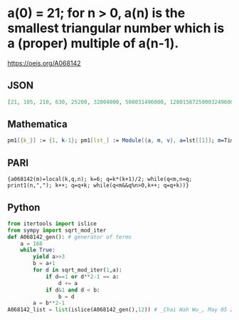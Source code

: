 # a\(0\) \= 21; for n \> 0, a\(n\) is the smallest triangular number which is a \(proper\) multiple of a\(n\-1\)\.
https://oeis.org/A068142
## JSON
```JSON
[21, 105, 210, 630, 25200, 32004000, 508031496000, 128015872500032496000, 3670698694547655407496988066168944000, 10302657959650317880463349610273001290502485245258650172717840000]
```
## Mathematica
```Mathematica
pm1[{k_}] := {1, k-1}; pm1[lst_] := Module[{a, m, v}, a=lst[[1]]; m=Times@@Rest[lst]; v=pm1[Rest[lst]]; Union[ChineseRemainder[{1, #}, {a, m}]&/@v, ChineseRemainder[{-1, #}, {a, m}]&/@v]]; nexttri[1]=3; nexttri[n_] := Module[{s}, s=(pm1[Power@@#&/@FactorInteger[4n]]^2-1)/8; For[i=1, True, i++, If[s[[i]]>n, Return[s[[i]]]]]]; a[0]=21; a[n_] := a[n]=nexttri[a[n-1]]; (* First do <<NumberTheory`NumberTheoryFunctions`. If lst is a list of relatively prime integers >= 3, pm1[lst] is the list of numbers less than their product and == 1 or -1 (mod every element of lst). nexttri[n] is the smallest triangular number >n and divisible by n. *)
```
## PARI
```PARI
{a068142(m)=local(k,q,n); k=6; q=k*(k+1)/2; while(q<m,n=q; print1(n,","); k++; q=q+k; while(q<m&&q%n>0,k++; q=q+k))}
```
## Python
```Python
from itertools import islice
from sympy import sqrt_mod_iter
def A068142_gen(): # generator of terms
    a = 168
    while True:
        yield a>>3
        b = a+1
        for d in sqrt_mod_iter(1,a):
            if d==1 or d**2-1 == a:
                d += a
            if d&1 and d < b:
                b = d
        a = b**2-1
A068142_list = list(islice(A068142_gen(),12)) # _Chai Wah Wu_, May 05 2024
```
